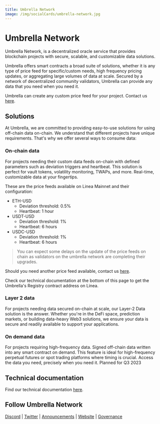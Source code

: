 ```yaml
---
title: Umbrella Network
image: /img/socialCards/umbrella-network.jpg
---
```


# Umbrella Network

Umbrella Network, is a decentralized oracle service that provides blockchain
projects with secure, scalable, and customizable data solutions.

Umbrella offers smart contracts a broad suite of solutions, whether it is any
type of price feed for specific/custom needs, high frequency pricing updates, or
aggregating large volumes of data at scale. Secured by a network of
decentralized community validators, Umbrella can provide any data that you need
when you need it.

Umbrella can create any custom price feed for your project. Contact us
[here](https://www.umb.network/contact#form).

## Solutions

At Umbrella, we are committed to providing easy-to-use solutions for using
off-chain data on-chain. We understand that different projects have unique
requirements. That's why we offer several ways to consume data:

### On-chain data

For projects needing their custom data feeds on-chain with defined parameters
such as deviation triggers and heartbeat. This solution is perfect for vault
tokens, volatility monitoring, TWAPs, and more. Real-time, customizable data at
your fingertips.

These are the price feeds available on Linea Mainnet and their configuration:

- ETH-USD
  - Deviation threshold: 0.5%
  - Heartbeat: 1 hour
- USDT-USD
  - Deviation threshold: 1%
  - Heartbeat: 6 hours
- USDC-USD
  - Deviation threshold: 1%
  - Heartbeat: 6 hours

> You can expect some delays on the update of the price feeds on chain as
> validators on the umbrella network are completing their upgrades.

Should you need another price feed available, contact us
[here](https://www.umb.network/contact#form).

Check our technical documentation at the bottom of this page to get the
Umbrella's Registry contract address on Linea.

### Layer 2 data

For projects needing data secured on-chain at scale, our Layer-2 Data solution
is the answer. Whether you're in the DeFi space, prediction markets, or building
data-heavy Web3 solutions, we ensure your data is secure and readily available
to support your applications.

### On demand data

For projects requiring high-frequency data. Signed off-chain data written into
any smart contract on demand. This feature is ideal for high-frequency perpetual
futures or spot trading platforms where timing is crucial. Access the data you
need, precisely when you need it. Planned for Q3 2023

## Technical documentation

Find our technical documentation
[here](https://umbrella-network.readme.io/docs).

## Follow Umbrella Network

[Discord](https://discord.com/invite/AHHSM7Bks2) |
[Twitter](https://twitter.com/UmbNetwork) |
[Announcements](https://t.me/umbnetannouncement) |
[Website](https://www.umb.network/) |
[Governance](https://umb.network/community)
